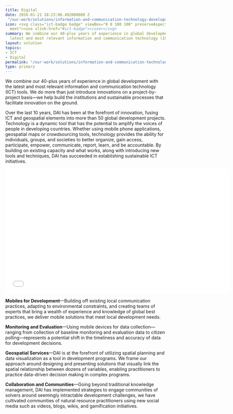 ```yaml
---
title: Digital
date: 2016-01-21 18:23:00.492000000 Z
 "/our-work/solutions/information-and-communication-technology-development/"
icon: <svg class="ict-badge badge" viewBox="0 0 100 100" preserveAspectRatio="xMinYMax
  meet"><use xlink:href="#ict-badge"></use></svg>
summary: We combine our 40-plus years of experience in global development with the
  latest and most relevant information and communication technology (ICT) tools.
layout: solution
topics:
- ICT
- Digital
permalink: "/our-work/solutions/information-and-communication-technology-development/"
type: primary
---
```


We combine our 40-plus years of experience in global development with the latest and most relevant information and communication technology (ICT) tools. We do more than just introduce innovations on a project-by-project basis—we help build the institutions and sustainable processes that facilitate innovation on the ground.


Over the last 10 years, DAI has been at the forefront of innovation, fusing ICT and geospatial elements into more than 50 global development projects. Technology is a dynamic tool that has the potential to amplify the voices of people in developing countries. Whether using mobile phone applications, geospatial maps or crowdsourcing tools, technology provides the ability for individuals, groups, and societies to better organize, gain access, participate, empower, communicate, report, learn, and be accountable. By building on existing capacity and what works, along with introducing new tools and techniques, DAI has succeeded in establishing sustainable ICT initiatives.

<p><iframe allowfullscreen="" frameborder="0" height="394" mozallowfullscreen="" src="//player.vimeo.com/video/79700096" webkitallowfullscreen="" width="703"></iframe></p>

**Mobiles for Development**—Building off existing local communication practices, adapting to environmental constraints, and creating teams of experts that bring a wealth of experience and knowledge of global best practices, we deliver mobile solutions that meet local development needs.

**Monitoring and Evaluation**—Using mobile devices for data collection—ranging from collection of baseline monitoring and evaluation data to citizen polling—represents a potential shift in the timeliness and accuracy of data for development decisions.

**Geospatial Services**—DAI is at the forefront of utilizing spatial planning and data visualization as a tool in development programs. We frame our approach around designing and presenting solutions that visually link the spatial relationship between dozens of variables, enabling practitioners to practice data-driven decision making in complex programs.

**Collaboration and Communities**—Going beyond traditional knowledge management, DAI has implemented strategies to engage communities of solvers around seemingly intractable development challenges, we have cultivated communities of natural resource practitioners using new social media such as videos, blogs, wikis, and gamification initiatives.
